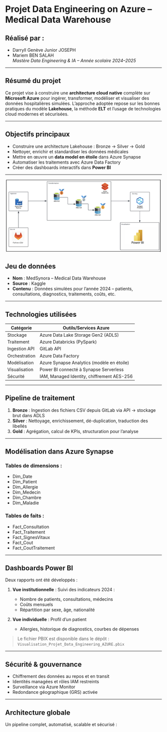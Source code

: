 # Projet Data Engineering on Azure – Medical Data Warehouse

## Réalisé par :
- Darryll Genève Junior JOSEPH  
- Mariem BEN SALAH  
_Mastère Data Engineering & IA – Année scolaire 2024–2025_

---

## Résumé du projet

Ce projet vise à construire une **architecture cloud native** complète sur **Microsoft Azure** pour ingérer, transformer, modéliser et visualiser des données hospitalières simulées. L’approche adoptée repose sur les bonnes pratiques du modèle **Lakehouse**, la méthode **ELT** et l’usage de technologies cloud modernes et sécurisées.

---

## Objectifs principaux

- Construire une architecture Lakehouse : Bronze → Silver → Gold
- Nettoyer, enrichir et standardiser les données médicales
- Mettre en œuvre un **data model en étoile** dans Azure Synapse
- Automatiser les traitements avec Azure Data Factory
- Créer des dashboards interactifs dans **Power BI**

---
![Architecture du projet](Architecture_Azure.png)

## Jeu de données

- **Nom** : MedSynora – Medical Data Warehouse  
- **Source** : Kaggle  
- **Contenu** : Données simulées pour l’année 2024 – patients, consultations, diagnostics, traitements, coûts, etc.

---

## Technologies utilisées

| Catégorie            | Outils/Services Azure                            |
|----------------------|--------------------------------------------------|
| Stockage             | Azure Data Lake Storage Gen2 (ADLS)             |
| Traitement           | Azure Databricks (PySpark)                      |
| Ingestion API        | GitLab API                                      |
| Orchestration        | Azure Data Factory                              |
| Modélisation         | Azure Synapse Analytics (modèle en étoile)      |
| Visualisation        | Power BI connecté à Synapse Serverless          |
| Sécurité             | IAM, Managed Identity, chiffrement AES-256      |

---

## Pipeline de traitement

1. **Bronze** : Ingestion des fichiers CSV depuis GitLab via API → stockage brut dans ADLS  
2. **Silver** : Nettoyage, enrichissement, dé-duplication, traduction des libellés  
3. **Gold** : Agrégation, calcul de KPIs, structuration pour l’analyse  

---

## Modélisation dans Azure Synapse

### Tables de dimensions :
- Dim_Date
- Dim_Patient
- Dim_Allergie
- Dim_Medecin
- Dim_Chambre
- Dim_Maladie

### Tables de faits :
- Fact_Consultation
- Fact_Traitement
- Fact_SignesVitaux
- Fact_Cout
- Fact_CoutTraitement

---

## Dashboards Power BI

Deux rapports ont été développés :

1. **Vue institutionnelle** : Suivi des indicateurs 2024 :  
   - Nombre de patients, consultations, médecins
   - Coûts mensuels
   - Répartition par sexe, âge, nationalité

2. **Vue individuelle** : Profil d’un patient   
   - Allergies, historique de diagnostics, courbes de dépenses

> Le fichier PBIX est disponible dans le dépôt :  
`Visualisation_Projet_Data_Engineering_AZURE.pbix`

---

## Sécurité & gouvernance

- Chiffrement des données au repos et en transit
- Identités managées et rôles IAM restreints
- Surveillance via Azure Monitor
- Redondance géographique (GRS) activée

---

## Architecture globale

Un pipeline complet, automatisé, scalable et sécurisé :
